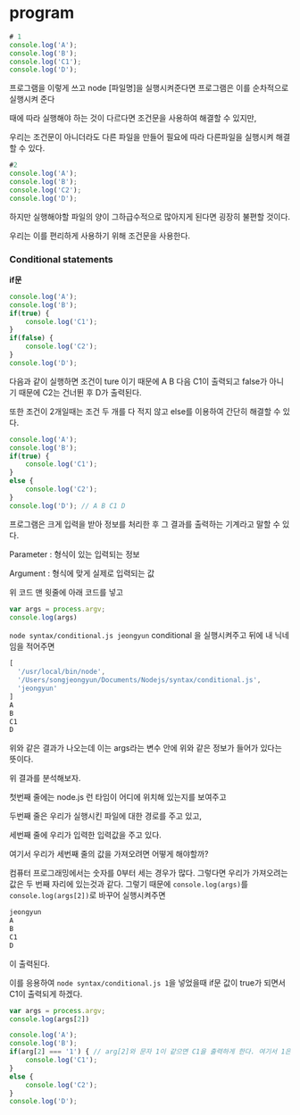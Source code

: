 # program

```jsx
# 1
console.log('A');
console.log('B');
console.log('C1');
console.log('D');
```

프로그램을 이렇게 쓰고 node [파일명]을 실행시켜준다면 프로그램은 이를 순차적으로 실행시켜 준다

때에 따라 실행해야 하는 것이 다르다면 조건문을 사용하여 해결할 수 있지만,

우리는 조건문이 아니더라도 다른 파일을 만들어 필요에 따라 다른파일을 실행시켜 해결할 수 있다.

```jsx
#2
console.log('A');
console.log('B');
console.log('C2');
console.log('D');
```

하지만 실행해야할 파일의 양이 그하급수적으로 많아지게 된다면 굉장히 불편할 것이다.

우리는 이를 편리하게 사용하기 위해 조건문을 사용한다.

### Conditional statements

**if문**

```jsx
console.log('A');
console.log('B');
if(true) {
    console.log('C1');
}
if(false) {
    console.log('C2');
}
console.log('D');
```

다음과 같이 실행하면 조건이 ture 이기 때문에 A B 다음 C1이 출력되고 false가 아니기 때문에 C2는 건너뛴 후 D가 출력된다.

또한 조건이 2개일때는 조건 두 개를 다 적지 않고 else를 이용하여 간단히 해결할 수 있다.

```jsx
console.log('A');
console.log('B');
if(true) {
    console.log('C1');
}
else {
    console.log('C2');
}
console.log('D'); // A B C1 D
```

프로그램은 크게 입력을 받아 정보를 처리한 후 그 결과를 출력하는 기계라고 말할 수 있다.

Parameter : 형식이 있는 입력되는 정보

Argument : 형식에 맞게 실제로 입력되는 값

위 코드 맨 윗줄에 아래 코드를 넣고

```jsx
var args = process.argv;
console.log(args)
```

`node syntax/conditional.js jeongyun` conditional 을 실행시켜주고 뒤에 내 닉네임을 적어주면

```jsx
[
  '/usr/local/bin/node',
  '/Users/songjeongyun/Documents/Nodejs/syntax/conditional.js',
  'jeongyun'
]
A
B
C1
D
```

위와 같은 결과가 나오는데 이는 args라는 변수 안에 위와 같은 정보가 들어가 있다는 뜻이다.

위 결과를 분석해보자.

첫번째 줄에는 node.js 런 타임이 어디에 위치해 있는지를 보여주고 

두번째 줄은 우리가 실행시킨 파일에 대한 경로를 주고 있고,

세번째 줄에 우리가 입력한 입력값을 주고 있다. 

여기서 우리가 세번째 줄의 값을 가져오려면 어떻게 해야할까?

컴퓨터 프로그래밍에서는 숫자를 0부터 세는 경우가 많다. 그렇다면 우리가 가져오려는 값은 두 번째 자리에 있는것과 같다. 그렇기 때문에 `console.log(args)`를 `console.log(args[2])`로 바꾸어 실행시켜주면

```jsx
jeongyun
A
B
C1
D
```

이 출력된다. 

이를 응용하여 `node syntax/conditional.js 1`을 넣었을때 if문 값이 true가 되면서 C1이 출력되게 하겠다.

```jsx
var args = process.argv;
console.log(args[2])

console.log('A');
console.log('B');
if(arg[2] === '1') { // arg[2]와 문자 1이 같으면 C1을 출력하게 한다. 여기서 1은 문자이기 때문에 ''를 해준다.
    console.log('C1');
}
else {
    console.log('C2');
}
console.log('D');
```